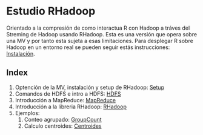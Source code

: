 # Estudio RHadoop

Orientado a la compresión de como interactua R con Hadoop a tráves del Streming de Hadoop usando RHadoop. Esta es una versión que opera sobre una MV y por tanto esta sujeta a esas limitaciones. Para desplegar R sobre Hadoop en un entorno real se pueden seguir estás instrucciones: [Instalación](https://github.com/RevolutionAnalytics/RHadoop/wiki/Installing-RHadoop-on-RHEL).

## Index

1. Optención de la MV, instalación y setup de RHadoop: [Setup](Setup%20VM%20y%20RHadoop.md)
2. Comandos de HDFS e intro a HDFS: [HDFS](Simple%20HDFS%20cmds%20y%20explanation.md)
3. Introducción a MapReduce: [MapReduce](Intro%20MapReduce.md)
4. Introducción a la libreria RHadoop: [RHadoop](Intro%20Rhadoop.md)
5. Ejemplos:
   1. Conteo agrupado: [GroupCount](Rhadoop%20Example%20GroupCount.md)
   2. Calculo centroides: [Centroides](Rhadoop%20Example%20GroupsMeans.md)